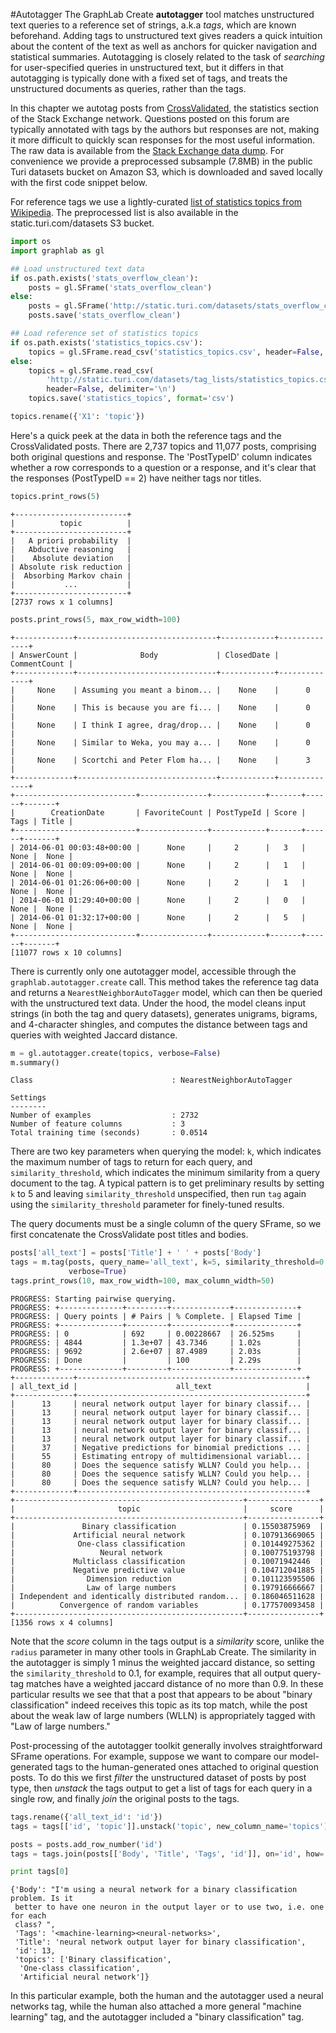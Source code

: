 <script src="../turi/js/recview.js"></script>
#Autotagger
The GraphLab Create **autotagger** tool matches unstructured text queries to a
reference set of strings, a.k.a *tags*, which are known beforehand. Adding tags
to unstructured text gives readers a quick intuition about the content of the
text as well as anchors for quicker navigation and statistical summaries.
Autotagging is closely related to the task of *searching* for user-specified
queries in unstructured text, but it differs in that autotagging is typically
done with a fixed set of tags, and treats the unstructured documents as queries,
rather than the tags.

In this chapter we autotag posts from
[CrossValidated](http://stats.stackexchange.com/), the statistics section of the
Stack Exchange network. Questions posted on this forum are typically annotated
with tags by the authors but responses are not, making it more difficult to
quickly scan responses for the most useful information. The raw data is
available from the [Stack Exchange data
dump](https://archive.org/details/stackexchange). For convenience we provide a
preprocessed subsample (7.8MB) in the public Turi datasets bucket on Amazon S3,
which is downloaded and saved locally with the first code snippet below.

For reference tags we use a lightly-curated [list of statistics topics from
Wikipedia](http://en.wikipedia.org/wiki/List_of_statistics_articles). The
preprocessed list is also available in the static.turi.com/datasets S3 bucket.

```python
import os
import graphlab as gl

## Load unstructured text data
if os.path.exists('stats_overflow_clean'):
    posts = gl.SFrame('stats_overflow_clean')
else:
    posts = gl.SFrame('http://static.turi.com/datasets/stats_overflow_clean')
    posts.save('stats_overflow_clean')

## Load reference set of statistics topics
if os.path.exists('statistics_topics.csv'):
    topics = gl.SFrame.read_csv('statistics_topics.csv', header=False, delimiter='\n')
else:
    topics = gl.SFrame.read_csv(
        'http://static.turi.com/datasets/tag_lists/statistics_topics.csv',
        header=False, delimiter='\n')
    topics.save('statistics_topics', format='csv')

topics.rename({'X1': 'topic'})
```

Here's a quick peek at the data in both the reference tags and the
CrossValidated posts. There are 2,737 topics and 11,077 posts, comprising both
original questions and response. The 'PostTypeID' column indicates whether a row
corresponds to a question or a response, and it's clear that the responses
(PostTypeID == 2) have neither tags nor titles.

```python
topics.print_rows(5)
```
```no-highlight
+-------------------------+
|          topic          |
+-------------------------+
|   A priori probability  |
|   Abductive reasoning   |
|    Absolute deviation   |
| Absolute risk reduction |
|  Absorbing Markov chain |
|           ...           |
+-------------------------+
[2737 rows x 1 columns]
```

```python
posts.print_rows(5, max_row_width=100)
```
```no-highlight
+-------------+-------------------------------+------------+--------------+
| AnswerCount |              Body             | ClosedDate | CommentCount |
+-------------+-------------------------------+------------+--------------+
|     None    | Assuming you meant a binom... |    None    |      0       |
|     None    | This is because you are fi... |    None    |      0       |
|     None    | I think I agree, drag/drop... |    None    |      0       |
|     None    | Similar to Weka, you may a... |    None    |      0       |
|     None    | Scortchi and Peter Flom ha... |    None    |      3       |
+-------------+-------------------------------+------------+--------------+
+---------------------------+---------------+------------+-------+------+-------+
|        CreationDate       | FavoriteCount | PostTypeId | Score | Tags | Title |
+---------------------------+---------------+------------+-------+------+-------+
| 2014-06-01 00:03:48+00:00 |      None     |     2      |   3   | None |  None |
| 2014-06-01 00:09:09+00:00 |      None     |     2      |   1   | None |  None |
| 2014-06-01 01:26:06+00:00 |      None     |     2      |   1   | None |  None |
| 2014-06-01 01:29:40+00:00 |      None     |     2      |   0   | None |  None |
| 2014-06-01 01:32:17+00:00 |      None     |     2      |   5   | None |  None |
+---------------------------+---------------+------------+-------+------+-------+
[11077 rows x 10 columns]
```

There is currently only one autotagger model, accessible through the
`graphlab.autotagger.create` call. This method takes the reference tag data and
returns a `NearestNeighborAutoTagger` model, which can then be queried with the
unstructured text data. Under the hood, the model cleans input strings (in both
the tag and query datasets), generates unigrams, bigrams, and 4-character
shingles, and computes the distance between tags and queries with weighted
Jaccard distance.

```python
m = gl.autotagger.create(topics, verbose=False)
m.summary()
```
```no-highlight
Class                               : NearestNeighborAutoTagger

Settings
--------
Number of examples                  : 2732
Number of feature columns           : 3
Total training time (seconds)       : 0.0514
```

There are two key parameters when querying the model: `k`, which indicates the maximum number of tags to return for each query, and `similarity_threshold`, which indicates the minimum similarity from a query document to the tag. A typical pattern is to get preliminary results by setting `k` to 5 and leaving `similarity_threshold` unspecified, then run `tag` again using the `similarity_threshold` parameter for finely-tuned results.

The query documents must be a single column of the query SFrame, so we first concatenate the CrossValidate post titles and bodies.

```python
posts['all_text'] = posts['Title'] + ' ' + posts['Body']
tags = m.tag(posts, query_name='all_text', k=5, similarity_threshold=0.1,
             verbose=True)
tags.print_rows(10, max_row_width=100, max_column_width=50)
```
```no-highlight
PROGRESS: Starting pairwise querying.
PROGRESS: +--------------+---------+-------------+--------------+
PROGRESS: | Query points | # Pairs | % Complete. | Elapsed Time |
PROGRESS: +--------------+---------+-------------+--------------+
PROGRESS: | 0            | 692     | 0.00228667  | 26.525ms     |
PROGRESS: | 4844         | 1.3e+07 | 43.7346     | 1.02s        |
PROGRESS: | 9692         | 2.6e+07 | 87.4989     | 2.03s        |
PROGRESS: | Done         |         | 100         | 2.29s        |
PROGRESS: +--------------+---------+-------------+--------------+
+-------------+---------------------------------------------------+
| all_text_id |                      all_text                     |
+-------------+---------------------------------------------------+
|      13     | neural network output layer for binary classif... |
|      13     | neural network output layer for binary classif... |
|      13     | neural network output layer for binary classif... |
|      13     | neural network output layer for binary classif... |
|      13     | neural network output layer for binary classif... |
|      37     | Negative predictions for binomial predictions ... |
|      55     | Estimating entropy of multidimensional variabl... |
|      80     | Does the sequence satisfy WLLN? Could you help... |
|      80     | Does the sequence satisfy WLLN? Could you help... |
|      80     | Does the sequence satisfy WLLN? Could you help... |
+-------------+---------------------------------------------------+
+---------------------------------------------------+----------------+
|                       topic                       |     score      |
+---------------------------------------------------+----------------+
|               Binary classification               | 0.15503875969  |
|             Artificial neural network             | 0.107913669065 |
|              One-class classification             | 0.101449275362 |
|                   Neural network                  | 0.100775193798 |
|             Multiclass classification             | 0.10071942446  |
|             Negative predictive value             | 0.104712041885 |
|                Dimension reduction                | 0.101123595506 |
|                Law of large numbers               | 0.197916666667 |
| Independent and identically distributed random... | 0.186046511628 |
|          Convergence of random variables          | 0.177570093458 |
+---------------------------------------------------+----------------+
[1356 rows x 4 columns]
```

Note that the *score* column in the tags output is a *similarity* score, unlike the `radius` parameter in many other tools in GraphLab Create. The similarity in the autotagger is simply 1 minus the weighted jaccard distance, so setting the `similarity_threshold` to 0.1, for example, requires that all output query-tag matches have a weighted jaccard distance of no more than 0.9.  In these particular results we see that that a post that appears to be about "binary classification" indeed receives this topic as its top match, while the post about the weak law of large numbers (WLLN) is appropriately tagged with "Law of large numbers."

Post-processing of the autotagger toolkit generally involves straightforward SFrame operations. For example, suppose we want to compare our model-generated tags to the human-generated ones attached to original question posts. To do this we first *filter* the unstructured dataset of posts by post type, then *unstack* the tags output to get a list of tags for each query in a single row, and finally *join* the original posts to the tags.

```python
tags.rename({'all_text_id': 'id'})
tags = tags[['id', 'topic']].unstack('topic', new_column_name='topics')

posts = posts.add_row_number('id')
tags = tags.join(posts[['Body', 'Title', 'Tags', 'id']], on='id', how='left')

print tags[0]
```
```no-highlight
{'Body': "I'm using a neural network for a binary classification problem. Is it
 better to have one neuron in the output layer or to use two, i.e. one for each
 class? ",
 'Tags': '<machine-learning><neural-networks>',
 'Title': 'neural network output layer for binary classification',
 'id': 13,
 'topics': ['Binary classification',
  'One-class classification',
  'Artificial neural network']}
```

In this particular example, both the human and the autotagger used a neural
networks tag, while the human also attached a more general "machine learning"
tag, and the autotagger included a "binary classification" tag.
